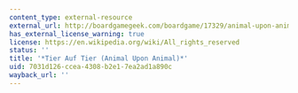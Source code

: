 ```yaml
---
content_type: external-resource
external_url: http://boardgamegeek.com/boardgame/17329/animal-upon-animal
has_external_license_warning: true
license: https://en.wikipedia.org/wiki/All_rights_reserved
status: ''
title: '*Tier Auf Tier (Animal Upon Animal)*'
uid: 7031d126-ccea-4308-b2e1-7ea2ad1a890c
wayback_url: ''
---
```

